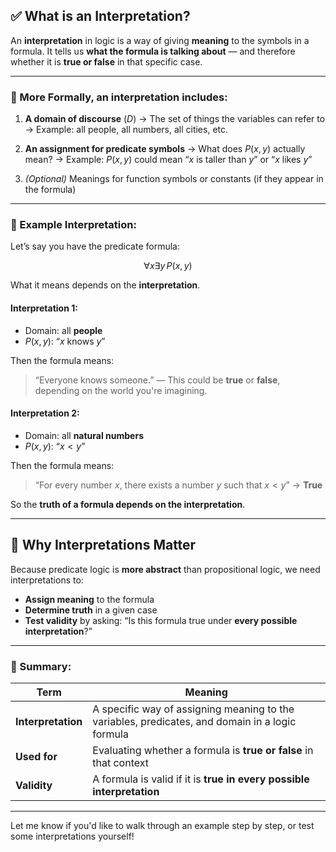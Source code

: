 ## ✅ What is an **Interpretation**?

An **interpretation** in logic is a way of giving **meaning** to the symbols in a formula.
It tells us **what the formula is talking about** — and therefore whether it is **true or false** in that specific case.

---

### 🧩 More Formally, an interpretation includes:

1. **A domain of discourse** ($D$)
   → The set of things the variables can refer to
   → Example: all people, all numbers, all cities, etc.

2. **An assignment for predicate symbols**
   → What does $P(x, y)$ actually mean?
   → Example: $P(x, y)$ could mean “$x$ is taller than $y$” or “$x$ likes $y$”

3. _(Optional)_ Meanings for function symbols or constants (if they appear in the formula)

---

### 🧠 Example Interpretation:

Let’s say you have the predicate formula:

$$
\forall x \exists y \, P(x, y)
$$

What it means depends on the **interpretation**.

#### Interpretation 1:

- Domain: all **people**
- $P(x, y)$: “$x$ knows $y$”

Then the formula means:

> “Everyone knows someone.” — This could be **true** or **false**, depending on the world you're imagining.

#### Interpretation 2:

- Domain: all **natural numbers**
- $P(x, y)$: “$x < y$”

Then the formula means:

> “For every number $x$, there exists a number $y$ such that $x < y$” → **True**

So the **truth of a formula depends on the interpretation**.

---

## 🧭 Why Interpretations Matter

Because predicate logic is **more abstract** than propositional logic, we need interpretations to:

- **Assign meaning** to the formula
- **Determine truth** in a given case
- **Test validity** by asking: “Is this formula true under **every possible interpretation**?”

---

### 🔁 Summary:

| Term               | Meaning                                                                                         |
| ------------------ | ----------------------------------------------------------------------------------------------- |
| **Interpretation** | A specific way of assigning meaning to the variables, predicates, and domain in a logic formula |
| **Used for**       | Evaluating whether a formula is **true or false** in that context                               |
| **Validity**       | A formula is valid if it is **true in every possible interpretation**                           |

---

Let me know if you'd like to walk through an example step by step, or test some interpretations yourself!
